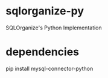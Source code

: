 # sqlorganize-py
SQLOrganize's Python Implementation 

# dependencies
pip install mysql-connector-python
